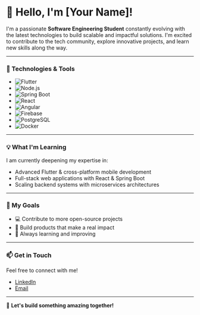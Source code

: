 # 👋 Hello, I'm [Your Name]!

I'm a passionate **Software Engineering Student** constantly evolving with the latest technologies to build scalable and impactful solutions. I'm excited to contribute to the tech community, explore innovative projects, and learn new skills along the way.

---

### 🚀 Technologies & Tools

- ![Flutter](https://img.shields.io/badge/-Flutter-02569B?logo=flutter&logoColor=white&style=flat-square)
- ![Node.js](https://img.shields.io/badge/-Node.js-339933?logo=node.js&logoColor=white&style=flat-square) 
- ![Spring Boot](https://img.shields.io/badge/-Spring%20Boot-6DB33F?logo=spring-boot&logoColor=white&style=flat-square) 
- ![React](https://img.shields.io/badge/-React-61DAFB?logo=react&logoColor=white&style=flat-square) 
- ![Angular](https://img.shields.io/badge/-Angular-DD0031?logo=angular&logoColor=white&style=flat-square)
- ![Firebase](https://img.shields.io/badge/-Firebase-FFCA28?logo=firebase&logoColor=white&style=flat-square)
- ![PostgreSQL](https://img.shields.io/badge/-PostgreSQL-336791?logo=postgresql&logoColor=white&style=flat-square) 
- ![Docker](https://img.shields.io/badge/-Docker-2496ED?logo=docker&logoColor=white&style=flat-square)


---

### 💡 What I'm Learning
I am currently deepening my expertise in:
- Advanced Flutter & cross-platform mobile development
- Full-stack web applications with React & Spring Boot
- Scaling backend systems with microservices architectures

---

### 🎯 My Goals
- 💻 Contribute to more open-source projects
- 🚀 Build products that make a real impact
- 🧠 Always learning and improving

---

### 📫 Get in Touch

Feel free to connect with me!
- [LinkedIn](https://www.linkedin.com/in/your-linkedin)
- [Email](mailto:mohamedaminetlili02@gmail.com)

---

🌟 **Let's build something amazing together!**
